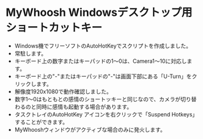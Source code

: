 # MyWhoosh Windowsデスクトップ用　ショートカットキー

- Windows機でフリーソフトのAutoHotKeyでスクリプトを作成しました。
- 常駐します。
- キーボード上の数字またはキーパッドの1～0は、Camera1～10に対応します。
- キーボード上の"-"またはキーパッドの"-"は画面下部にある「U-Turn」をクリックします。
- 解像度1920x1080で動作確認しました。
- 数字1～0はもともとの感情のショートッキーと同じなので、カメラが切り替わるのと同時に感情も起動する場合があります。
- タスクトレイのAutoHotKey アイコンを右クリックで「Suspend Hotkeys」することができます。
- MyWhooshウィンドウがアクティブな場合のみに発火します。
